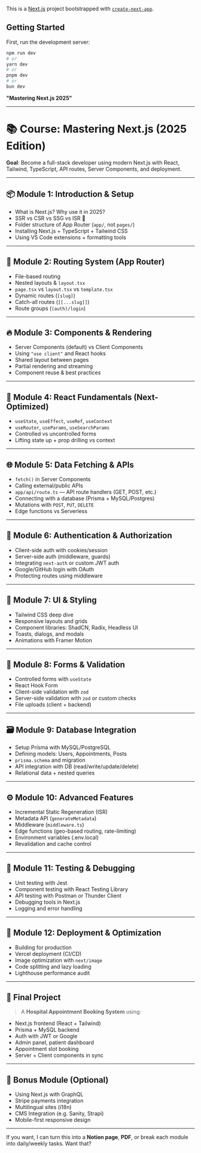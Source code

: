 This is a [Next.js](https://nextjs.org) project bootstrapped with [`create-next-app`](https://nextjs.org/docs/app/api-reference/cli/create-next-app).

## Getting Started

First, run the development server:

```bash
npm run dev
# or
yarn dev
# or
pnpm dev
# or
bun dev
```




 **"Mastering Next.js 2025"** 

---

# 📚 Course: **Mastering Next.js (2025 Edition)**  
**Goal**: Become a full-stack developer using modern Next.js with React, Tailwind, TypeScript, API routes, Server Components, and deployment.

---

## 📦 Module 1: Introduction & Setup
- What is Next.js? Why use it in 2025?
- SSR vs CSR vs SSG vs ISR 🔄
- Folder structure of App Router (`app/`, not `pages/`)
- Installing Next.js + TypeScript + Tailwind CSS
- Using VS Code extensions + formatting tools

---

## 🧩 Module 2: Routing System (App Router)
- File-based routing
- Nested layouts & `layout.tsx`
- `page.tsx` vs `layout.tsx` vs `template.tsx`
- Dynamic routes (`[slug]`)
- Catch-all routes (`[[...slug]]`)
- Route groups (`(auth)/login`)

---

## 🔥 Module 3: Components & Rendering
- Server Components (default) vs Client Components
- Using `"use client"` and React hooks
- Shared layout between pages
- Partial rendering and streaming
- Component reuse & best practices

---

## 🧠 Module 4: React Fundamentals (Next-Optimized)
- `useState`, `useEffect`, `useRef`, `useContext`
- `useRouter`, `useParams`, `useSearchParams`
- Controlled vs uncontrolled forms
- Lifting state up + prop drilling vs context

---

## 🌐 Module 5: Data Fetching & APIs
- `fetch()` in Server Components
- Calling external/public APIs
- `app/api/route.ts` — API route handlers (GET, POST, etc.)
- Connecting with a database (Prisma + MySQL/Postgres)
- Mutations with `POST`, `PUT`, `DELETE`
- Edge functions vs Serverless

---

## 🔐 Module 6: Authentication & Authorization
- Client-side auth with cookies/session
- Server-side auth (middleware, guards)
- Integrating `next-auth` or custom JWT auth
- Google/GitHub login with OAuth
- Protecting routes using middleware

---

## 🎨 Module 7: UI & Styling
- Tailwind CSS deep dive
- Responsive layouts and grids
- Component libraries: ShadCN, Radix, Headless UI
- Toasts, dialogs, and modals
- Animations with Framer Motion

---

## 💬 Module 8: Forms & Validation
- Controlled forms with `useState`
- React Hook Form
- Client-side validation with `zod`
- Server-side validation with `zod` or custom checks
- File uploads (client + backend)

---

## 🗃️ Module 9: Database Integration
- Setup Prisma with MySQL/PostgreSQL
- Defining models: Users, Appointments, Posts
- `prisma.schema` and migration
- API integration with DB (read/write/update/delete)
- Relational data + nested queries

---

## ⚙️ Module 10: Advanced Features
- Incremental Static Regeneration (ISR)
- Metadata API (`generateMetadata`)
- Middleware (`middleware.ts`)
- Edge functions (geo-based routing, rate-limiting)
- Environment variables (.env.local)
- Revalidation and cache control

---

## 🧪 Module 11: Testing & Debugging
- Unit testing with Jest
- Component testing with React Testing Library
- API testing with Postman or Thunder Client
- Debugging tools in Next.js
- Logging and error handling

---

## 🚀 Module 12: Deployment & Optimization
- Building for production
- Vercel deployment (CI/CD)
- Image optimization with `next/image`
- Code splitting and lazy loading
- Lighthouse performance audit

---

## 🏁 Final Project
> A **Hospital Appointment Booking System** using:
- Next.js frontend (React + Tailwind)
- Prisma + MySQL backend
- Auth with JWT or Google
- Admin panel, patient dashboard
- Appointment slot booking
- Server + Client components in sync

---

## 📎 Bonus Module (Optional)
- Using Next.js with GraphQL
- Stripe payments integration
- Multilingual sites (i18n)
- CMS Integration (e.g. Sanity, Strapi)
- Mobile-first responsive design

---

If you want, I can turn this into a **Notion page**, **PDF**, or break each module into daily/weekly tasks. Want that?